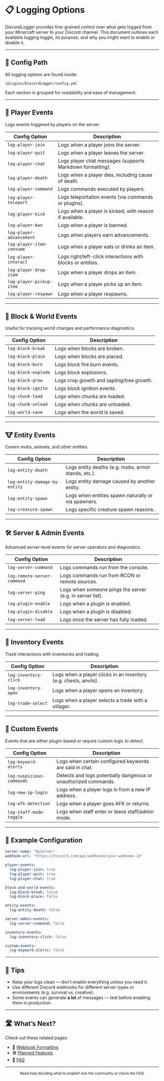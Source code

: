 # 📋 Logging Options

DiscordLogger provides fine-grained control over what gets logged from your Minecraft server to your Discord channel. This document outlines each available logging toggle, its purpose, and why you might want to enable or disable it.

---

## 📁 Config Path

All logging options are found inside:

`/plugins/DiscordLogger/config.yml`

Each section is grouped for readability and ease of management.

---

## 👤 Player Events

Logs events triggered by players on the server.

| Config Option                 | Description                                                                 |
|------------------------------|-----------------------------------------------------------------------------|
| `log-player-join`            | Logs when a player joins the server.                                       |
| `log-player-quit`            | Logs when a player leaves the server.                                      |
| `log-player-chat`            | Logs player chat messages (supports Markdown formatting).                  |
| `log-player-death`           | Logs when a player dies, including cause of death.                         |
| `log-player-command`         | Logs commands executed by players.                                         |
| `log-player-teleport`        | Logs teleportation events (via commands or plugins).                       |
| `log-player-kick`            | Logs when a player is kicked, with reason if available.                    |
| `log-player-ban`             | Logs when a player is banned.                                              |
| `log-player-advancement`     | Logs when players earn advancements.                                       |
| `log-player-item-consume`    | Logs when a player eats or drinks an item.                                 |
| `log-player-interact`        | Logs right/left-click interactions with blocks or entities.                |
| `log-player-drop-item`       | Logs when a player drops an item.                                          |
| `log-player-pickup-item`     | Logs when a player picks up an item.                                       |
| `log-player-respawn`         | Logs when a player respawns.                                               |

---

## 🧱 Block & World Events

Useful for tracking world changes and performance diagnostics.

| Config Option                 | Description                                                                 |
|------------------------------|-----------------------------------------------------------------------------|
| `log-block-break`            | Logs when blocks are broken.                                               |
| `log-block-place`            | Logs when blocks are placed.                                               |
| `log-block-burn`             | Logs block fire burn events.                                               |
| `log-block-explode`          | Logs block explosions.                                                     |
| `log-block-grow`             | Logs crop growth and sapling/tree growth.                                  |
| `log-block-ignite`           | Logs block ignition events.                                                |
| `log-chunk-load`             | Logs when chunks are loaded.                                               |
| `log-chunk-unload`           | Logs when chunks are unloaded.                                             |
| `log-world-save`             | Logs when the world is saved.                                              |

---

## 🐮 Entity Events

Covers mobs, animals, and other entities.

| Config Option                     | Description                                                              |
|----------------------------------|--------------------------------------------------------------------------|
| `log-entity-death`               | Logs entity deaths (e.g. mobs, armor stands, etc.).                      |
| `log-entity-damage-by-entity`    | Logs entity damage caused by another entity.                            |
| `log-entity-spawn`               | Logs when entities spawn naturally or via spawners.                     |
| `log-creature-spawn`             | Logs specific creature spawn reasons.                                   |

---

## 🛠️ Server & Admin Events

Advanced server-level events for server operators and diagnostics.

| Config Option                 | Description                                                                 |
|------------------------------|-----------------------------------------------------------------------------|
| `log-server-command`         | Logs commands run from the console.                                        |
| `log-remote-server-command`  | Logs commands run from RCON or remote sources.                             |
| `log-server-ping`            | Logs when someone pings the server (e.g. in server list).                  |
| `log-plugin-enable`          | Logs when a plugin is enabled.                                             |
| `log-plugin-disable`         | Logs when a plugin is disabled.                                            |
| `log-server-load`            | Logs once the server has fully loaded.                                     |

---

## 🎒 Inventory Events

Track interactions with inventories and trading.

| Config Option                 | Description                                                                 |
|------------------------------|-----------------------------------------------------------------------------|
| `log-inventory-click`        | Logs when a player clicks in an inventory (e.g. chests, anvils).           |
| `log-inventory-open`         | Logs when a player opens an inventory.                                     |
| `log-trade-select`           | Logs when a player selects a trade with a villager.                        |

---

## 🧪 Custom Events

Events that are either plugin-based or require custom logic to detect.

| Config Option                 | Description                                                                 |
|------------------------------|-----------------------------------------------------------------------------|
| `log-keyword-alerts`         | Logs when certain configured keywords are said in chat.                    |
| `log-suspicious-commands`    | Detects and logs potentially dangerous or unauthorized commands.           |
| `log-new-ip-login`           | Logs when a player logs in from a new IP address.                          |
| `log-afk-detection`          | Logs when a player goes AFK or returns.                                    |
| `log-staff-mode-toggle`      | Logs when staff enter or leave staff/admin mode.                           |

---

## 🧩 Example Configuration

```yaml
server-name: "MyServer"
webhook-url: "https://discord.com/api/webhooks/your-webhook-id"

player-events:
  log-player-join: true
  log-player-quit: true
  log-player-chat: true

block-and-world-events:
  log-block-break: false
  log-block-place: false

entity-events:
  log-entity-death: false

server-admin-events:
  log-server-command: false

inventory-events:
  log-inventory-click: false

custom-events:
  log-keyword-alerts: false
```

---

## 🧠 Tips

- Keep your logs clean — don’t enable everything unless you need it.
- Use different Discord webhooks for different server types or environments (e.g. survival vs. creative).
- Some events can generate **a lot** of messages — test before enabling them in production.

---

## 🛣️ What’s Next?

Check out these related pages:

- 🎨 [Webhook Formatting](webhook-formatting.md)
- 🛠️ [Planned Features](planned-features.md)
- 🧠 [FAQ](faq.md)

---

<center><sub>Need help deciding what to enable? Ask the community or check the FAQ!</sub></center>
